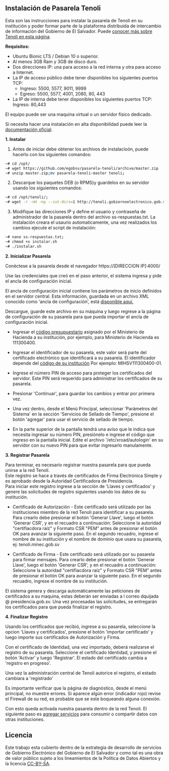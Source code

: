 
## Instalación de Pasarela Tenoli

  Esta son las instrucciones para instalar la pasarela de Tenoli en su institución y poder formar parte de la plataforma distribuida de intercambio de información del Gobierno de El Salvador. Puede [conocer más sobre Tenoli en esta página](http://tenoli.gobiernoelectronico.gob.sv/).
  
**Requisitos:** 
* Ubuntu Bionic LTS / Debian 10 o superior. 
* Al menos 3GB Ram y 3GB de disco duro.  
* Dos direcciones IP: una para acceso a la red interna y otra para acceso a Internet.
* La IP de acceso público debe tener disponibles los siguientes puertos TCP:  
	 - Ingreso: 5500, 5577, 9011, 9999 
	- Egreso: 5500, 5577, 4001, 2080, 80, 443 
* La IP de interna debe tener disponibles los siguientes puertos TCP:  
Ingreso: 80,443

El equipo puede ser una maquina virtual o un servidor físico dedicado.  

Si necesita hacer una instalación en alta disponibilidad puede leer la [documentación oficial](https://github.com/nordic-institute/X-Road/blob/develop/doc/Manuals/LoadBalancing/ig-xlb_x-road_external_load_balancer_installation_guide.md).

**1. Instalar**

1. Antes de iniciar debe obtener los archivos de instalacioón, puede hacerlo con los siguientes comandos:
```sh
~# cd /opt/
~# wget https://github.com/egobsv/pasarela-tenoli/archive/master.zip
~# unzip master.zip;mv pasarela-tenoli-master tenoli;
```
2. Descarque los paquetes DEB (o RPMS)y guardelos en su servidor usando los siguientes comandos:
```sh
~# cd /opt/tenoli/;
~# wget -r -nH -np --cut-dirs=1 http://tenoli.gobiernoelectronico.gob.sv/paquetes/deb/;
```
3. Modifique las direcciones IP y define el usuario y contraseña de administrador de la pasarela dentro del archivo ss-respuestas.txt. La instalación creara el usaurio automaticamente, una vez realizados los cambios ejecute el script de instalación:
```sh
~# nano ss-respuestas.txt;
~# chmod +x instalar.sh
~# ./instalar.sh
```

**2. Inicializar Pasarela**

Conéctese a la pasarela desde el navegador https://[DIRECCION IP]:4000/

Use las credenciales que creó en el paso anterior, el sistema ingresa y pide el ancla de configuración inicial.

El ancla de  configuración inicial contiene los parámetros de inicio definidos en el servidor central.  Esta información, guardada en un archivo XML conocido como ‘ancla de configuración’, está [disponible aquí.](https://github.com/egobsv/pasarela-tenoli/blob/master/SV-TEST_Ancla_de_configuraci%C3%B3n_2019-11-28.xml)  
  
Descargue, guarde este archivo en su máquina y luego regrese a la página de configuración de su pasarela para que pueda importar el ancla de configuración inicial.

* Ingresar el [código presupuestario](códigos-instituciones.md) asignado por el Ministerio de Hacienda a su institución, por ejemplo, para Ministerio de Hacienda es 111300400.

* Ingresar el identificador de su pasarela, este valor será parte del certificado electrónico que identificará a su pasarela. El identificador depende del [código de su institución](códigos-instituciones.md) Por ejemplo: MIHSV111300400-01. 

* Ingrese el número PIN de acceso para proteger los certificados del servidor. Este PIN será requerido para administrar los certificados de su pasarela.

* Presionar 'Continuar', para guardar los cambios y entrar por primera vez.  
  
* Una vez dentro, desde el Menú Principal, seleccionar 'Parámetros del Sistema' en la sección 'Servicios de Sellado de Tiempo', presione el botón 'agregar' para usar el servicio de sellado de tiempo.

* En la parte superior de la pantalla tendrá una aviso que le indica que necesita ingresar su número PIN, presiónelo e ingrese el código que ingreso en la pantalla inicial. Edite el archivo '/etc/xroad/autologin' en su servidor con su nuevo PIN para que evitar ingresarlo manulamente.
  
**3. Registrar Pasarela**

Para terminar, es necesario registrar nuestra pasarela para que pueda unirse a la red Tenoli.  
Este registro se hace a través de certificados de Firma Electrónica Simple  y es aprobado desde la Autoridad Certificadora de Presidencia.  
Para iniciar este registro ingrese a la sección de 'Llaves y certificados' y genere las solicitudes de registro siguientes usando los datos de su institución.

* Certificado de Autorización - Este certificado será utilizado por las instituciones miembro de la red Tenoli para identificar a su pasarela. Para crearlo debe presionar el botón 'Generar Llave', luego el botón 'Generar CSR', y en el recuadro a continuación:
		Seleccione la autoridad "certifiacdora raíz" y Formato CSR "PEM" antes de presionar el botón OK para avanzar  		      la siguiente paso.
		En el segundo recuadro, ingrese el nombre de su institución y el nombre de dominio que usara su pasarela, 		  ej: tenoli.minec.gob.sv 

* Certificado de Firma - Este certificado será utilizado por su pasarela para firmar mensajes. Para crearlo debe presionar el botón 'Generar Llave', luego el botón 'Generar CSR', y en el recuadro a continuación:
		Seleccione la autoridad "certifiacdora raíz" y Formato CSR "PEM" antes de presionar el botón OK para avanzar  		      la siguiente paso. En el segundo recuadro, ingrese el nombre de su institución.


El sistema genera y descarga automáticamente las peticiones de certificados a su maquina, estas deberán ser enviadas a l correo dquijada @ presidencia.gob.sv. Una vez procesadas las solicitudes, se entregarán los certificados para que pueda finalizar el registro.

**4. Finalizar Registro**

Usando los certificados que recibió, ingrese a su pasarela, seleccione la opcion 'Llaves y certificados', presione el botón 'importar certificado' y luego importe sus certificados de Autorización y Firma.  
  
Con el certificado de Identidad, una vez importado, deberá realizarse el registro de su pasarela. Seleccione el certificado Identidad, y presione el botón 'Activar' y luego 'Registrar'. El estado del certificado cambia a 'registro en progreso'. 

Una vez la administración central de Tenoli autorice el registro, el estado cambiara a 'registrado'  
  
Es importante verificar que la página de diagnóstico, desde el menú principal, no muestre errores. Si aparece algún  error (indicador rojo) revise el Firewall de su red, es probable que se este boqueando alguna conexión.  
  
Con esto queda activada nuestra pasarela dentro de la red Tenoli. El siguiente paso es [agregar servicios](https://github.com/egobsv/pasarela-tenoli/blob/master/publicar_servicio.md) para consumir o compartir datos con otras instituciones.

## Licencia

Este trabajo esta cubierto dentro de la estrategia de desarrollo de servicios de Gobierno Electrónico del Gobierno de El Salvador y como tal es una obra de valor público sujeto a los lineamientos de la Política de Datos Abiertos y la licencia [CC-BY-SA](https://creativecommons.org/licenses/by-sa/3.0/deed.es).  

